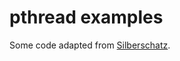 # pthread examples

Some code adapted from [Silberschatz](https://codex.cs.yale.edu/avi/os-book/OS10/index.html).
